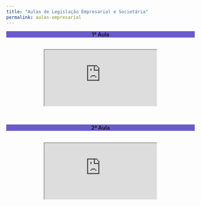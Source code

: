 ```yaml
---
title: "Aulas de Legislação Empresarial e Societária"
permalink: aulas-empresarial
---
```

<div style="text-align:center"><b><p style="background-color:SlateBlue;">1ª Aula</p></b></div>
<br>
<div class="container">
<div style="text-align:center"><iframe class="responsive-iframe" src="https://www.youtube.com/embed/rQE4Z77bvIY" title="YouTube video player" frameborder="1" allow="accelerometer; autoplay; clipboard-write; encrypted-media; gyroscope; picture-in-picture" allowfullscreen></iframe></div>
<br><br>
<div style="text-align:center"><b><p style="background-color:SlateBlue;">2ª Aula</p></b></div>
<br>
<div class="container">
<div style="text-align:center"><iframe class="responsive-iframe" src="https://www.youtube.com/embed/30QaV94zYB0" title="YouTube video player" frameborder="1" allow="accelerometer; autoplay; clipboard-write; encrypted-media; gyroscope; picture-in-picture" allowfullscreen></iframe></div>
<br>
